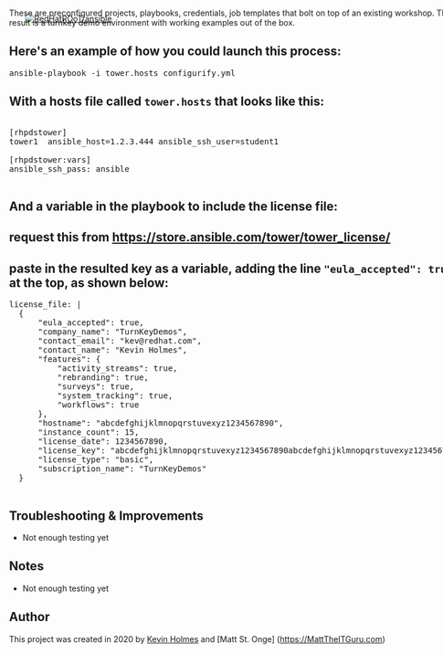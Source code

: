 [![RedHatROoT/ansible](https://avatars2.githubusercontent.com/u/2985831?s=460)](https://github.com/redhatroot/ansible/)

<div style="position: absolute; top: 40px; left: 200px;">

These are preconfigured projects, playbooks, credentials, job templates that bolt on top of an existing workshop.  The end result is a turnkey demo environment with working examples out of the box.


## Here's an example of how you could launch this process:
<pre>
ansible-playbook -i tower.hosts configurify.yml
</pre>

## With a hosts file called ```tower.hosts``` that looks like this:
<pre>

[rhpdstower]
tower1	ansible_host=1.2.3.444 ansible_ssh_user=student1

[rhpdstower:vars]
ansible_ssh_pass: ansible

</pre>

## And a variable in the playbook to include the license file:
## request this from https://store.ansible.com/tower/tower_license/
## paste in the resulted key as a variable, adding the line ```"eula_accepted": true,``` at the top, as shown below:

<pre>
license_file: |
  {
      "eula_accepted": true,
      "company_name": "TurnKeyDemos", 
      "contact_email": "kev@redhat.com", 
      "contact_name": "Kevin Holmes", 
      "features": {
          "activity_streams": true, 
          "rebranding": true, 
          "surveys": true, 
          "system_tracking": true, 
          "workflows": true
      }, 
      "hostname": "abcdefghijklmnopqrstuvexyz1234567890", 
      "instance_count": 15, 
      "license_date": 1234567890,
      "license_key": "abcdefghijklmnopqrstuvexyz1234567890abcdefghijklmnopqrstuvexyz1234567890",
      "license_type": "basic", 
      "subscription_name": "TurnKeyDemos"
  }

</pre>

## Troubleshooting & Improvements

- Not enough testing yet

## Notes

  - Not enough testing yet

## Author

This project was created in 2020 by [Kevin Holmes](http://GoKEV.com/) and [Matt St. Onge] (https://MattTheITGuru.com) 


